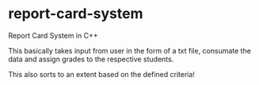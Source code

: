 # report-card-system
Report Card System in C++ 

This basically takes input from user in the form of a txt file, consumate the data and assign grades to the respective students.

This also sorts to an extent based on the defined criteria!

